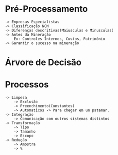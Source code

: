 # Pré-Processamento
    -> Empresas Especialistas
    -> Classificação NCM
    -> Diferenças descritivas(Maiusculas e Minusculas)
    -> Antes da Mineração
        Ex: Controles Internos, Custos, Patrimônio
    -> Garantir o sucesso na mineração


# Árvore de Decisão

# Processos
    -> Limpeza
        -> Exclusão
        -> Preenchimento(Constantes)
        -> Automaticos -> Para chegar em um patamar.
    -> Integração
        -> Comunicação com outros sistemas distintos
    -> Transformação
        -> Tipo
        -> Tamanho
        -> Escopo
    -> Redução
        -> Amostra
        -> %